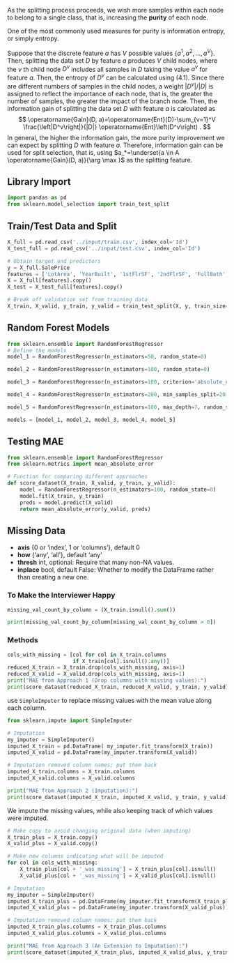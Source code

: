 As the splitting process proceeds, we wish more samples within each node to belong to a single class, that is, increasing the **purity** of each node.

One of the most commonly used measures for purity is information entropy, or simply entropy.

Suppose that the discrete feature $a$ has $V$ possible values $\left\{a^1, a^2, \ldots, a^V\right\}$. Then, splitting the data set $D$ by feature $a$ produces $V$ child nodes, where the $v$ th child node $D^v$ includes all samples in $D$ taking the value $a^v$ for feature $a$. Then, the entropy of $D^v$ can be calculated using (4.1). Since there are different numbers of samples in the child nodes, a weight $\left|D^v\right| /|D|$ is assigned to reflect the importance of each node, that is, the greater the number of samples, the greater the impact of the branch node. Then, the information gain of splitting the data set $D$ with feature $a$ is calculated as
$$
\operatorname{Gain}(D, a)=\operatorname{Ent}(D)-\sum_{v=1}^V \frac{\left|D^v\right|}{|D|} \operatorname{Ent}\left(D^v\right) .
$$
In general, the higher the information gain, the more purity improvement we can expect by splitting $D$ with feature $a$. Therefore, information gain can be used for split selection, that is, using $a_*=\underset{a \in A \operatorname{Gain}(D, a)}{\arg \max }$ as the splitting feature.


## Library Import
```py
import pandas as pd
from sklearn.model_selection import train_test_split
```


## Train/Test Data and Split
```py
X_full = pd.read_csv('../input/train.csv', index_col='Id')
X_test_full = pd.read_csv('../input/test.csv', index_col='Id')

# Obtain target and predictors
y = X_full.SalePrice
features = ['LotArea', 'YearBuilt', '1stFlrSF', '2ndFlrSF', 'FullBath', 'BedroomAbvGr', 'TotRmsAbvGrd']
X = X_full[features].copy()
X_test = X_test_full[features].copy()

# Break off validation set from training data
X_train, X_valid, y_train, y_valid = train_test_split(X, y, train_size=0.8, test_size=0.2, random_state=0)
```

## Random Forest Models
```py
from sklearn.ensemble import RandomForestRegressor
# Define the models
model_1 = RandomForestRegressor(n_estimators=50, random_state=0)

model_2 = RandomForestRegressor(n_estimators=100, random_state=0)

model_3 = RandomForestRegressor(n_estimators=100, criterion='absolute_error', random_state=0)

model_4 = RandomForestRegressor(n_estimators=200, min_samples_split=20, random_state=0)

model_5 = RandomForestRegressor(n_estimators=100, max_depth=7, random_state=0)

models = [model_1, model_2, model_3, model_4, model_5]
```
## Testing MAE
```py
from sklearn.ensemble import RandomForestRegressor
from sklearn.metrics import mean_absolute_error

# Function for comparing different approaches
def score_dataset(X_train, X_valid, y_train, y_valid):
    model = RandomForestRegressor(n_estimators=100, random_state=0)
    model.fit(X_train, y_train)
    preds = model.predict(X_valid)
    return mean_absolute_error(y_valid, preds)
```
## Missing Data
- **axis** {0 or ‘index’, 1 or ‘columns’}, default 0
- **how** {‘any’, ‘all’}, default ‘any’
- **thresh** int, optional: Require that many non-NA values.
- **inplace** bool, default False: Whether to modify the DataFrame rather than creating a new one.
### To Make the Interviewer Happy
```py
missing_val_count_by_column = (X_train.isnull().sum())

print(missing_val_count_by_column[missing_val_count_by_column > 0])
```

### Methods
```py
cols_with_missing = [col for col in X_train.columns
                     if X_train[col].isnull().any()]
reduced_X_train = X_train.drop(cols_with_missing, axis=1)
reduced_X_valid = X_valid.drop(cols_with_missing, axis=1)
print("MAE from Approach 1 (Drop columns with missing values):")
print(score_dataset(reduced_X_train, reduced_X_valid, y_train, y_valid))
```
use `SimpleImputer` to replace missing values with the mean value along each column.
```py
from sklearn.impute import SimpleImputer

# Imputation
my_imputer = SimpleImputer()
imputed_X_train = pd.DataFrame( my_imputer.fit_transform(X_train))
imputed_X_valid = pd.DataFrame(my_imputer.transform(X_valid))

# Imputation removed column names; put them back
imputed_X_train.columns = X_train.columns
imputed_X_valid.columns = X_valid.columns

print("MAE from Approach 2 (Imputation):")
print(score_dataset(imputed_X_train, imputed_X_valid, y_train, y_valid))
```

We impute the missing values, while also keeping track of which values were imputed.
```py
# Make copy to avoid changing original data (when imputing)
X_train_plus = X_train.copy()
X_valid_plus = X_valid.copy()

# Make new columns indicating what will be imputed
for col in cols_with_missing:
    X_train_plus[col + '_was_missing'] = X_train_plus[col].isnull()
    X_valid_plus[col + '_was_missing'] = X_valid_plus[col].isnull()

# Imputation
my_imputer = SimpleImputer()
imputed_X_train_plus = pd.DataFrame(my_imputer.fit_transform(X_train_plus))
imputed_X_valid_plus = pd.DataFrame(my_imputer.transform(X_valid_plus))

# Imputation removed column names; put them back
imputed_X_train_plus.columns = X_train_plus.columns
imputed_X_valid_plus.columns = X_valid_plus.columns

print("MAE from Approach 3 (An Extension to Imputation):")
print(score_dataset(imputed_X_train_plus, imputed_X_valid_plus, y_train, y_valid))
```
